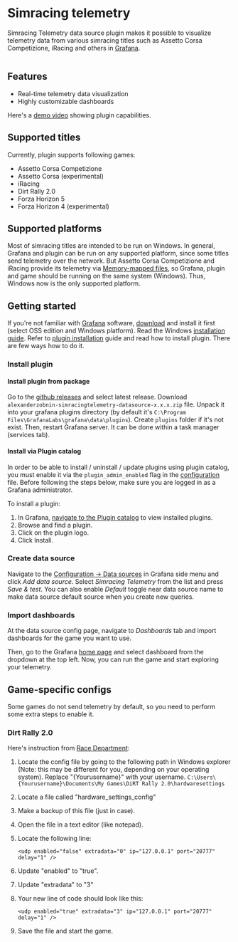 # Simracing telemetry

Simracing Telemetry data source plugin makes it possible to visualize telemetry
data from various simracing titles such as Assetto Corsa Competizione, iRacing 
and others in [Grafana](https://grafana.com/).

<img src="https://user-images.githubusercontent.com/4932851/166692176-6867ccf4-1726-438e-ba52-783696f412b1.png"  alt=""/>

## Features

- Real-time telemetry data visualization
- Highly customizable dashboards

Here's a [demo video](https://vimeo.com/571685229) showing plugin capabilities.

## Supported titles

Currently, plugin supports following games:

- Assetto Corsa Competizione
- Assetto Corsa (experimental)
- iRacing
- Dirt Rally 2.0
- Forza Horizon 5
- Forza Horizon 4 (experimental)

## Supported platforms

Most of simracing titles are intended to be run on Windows. In general, 
Grafana and plugin can be run on any supported platform, since some titles
send telemetry over the network. But Assetto Corsa Competizione and iRacing
provide its telemetry via [Memory-mapped files](https://docs.microsoft.com/en-us/dotnet/standard/io/memory-mapped-files),
so Grafana, plugin and game should be running on the same system (Windows).
Thus, Windows now is the only supported platform.

## Getting started

If you're not familiar with [Grafana](https://grafana.com/) software, [download](https://grafana.com/grafana/download?edition=oss&platform=windows)
and install it first (select OSS edition and Windows platform). Read the Windows [installation guide](https://grafana.com/docs/grafana/latest/installation/windows/).
Refer to [plugin installation](https://grafana.com/docs/grafana/latest/plugins/installation/) guide and
read how to install plugin. There are few ways how to do it.

### Install plugin

#### Install plugin from package

Go to the [github releases](https://github.com/alexanderzobnin/grafana-simracing-telemetry/releases)
and select latest release. Download `alexanderzobnin-simracingtelemetry-datasource-x.x.x.zip` file.
Unpack it into your grafana plugins directory (by default it's `C:\Program Files\GrafanaLabs\grafana\data\plugins`). 
Create `plugins` folder if it's not exist. Then, restart Grafana server. It can be done within a task manager (services tab).

#### Install via Plugin catalog

In order to be able to install / uninstall / update plugins using plugin catalog, 
you must enable it via the `plugin_admin_enabled` flag in the [configuration](https://grafana.com/docs/grafana/latest/administration/configuration/#plugin_admin_enabled) file. 
Before following the steps below, make sure you are logged in as a Grafana administrator.

To install a plugin:

1. In Grafana, [navigate to the Plugin catalog](https://grafana.com/docs/grafana/latest/plugins/catalog/#plugin-catalog-entry) to view installed plugins.
2. Browse and find a plugin.
3. Click on the plugin logo.
4. Click Install.

### Create data source

Navigate to the [Configuration -> Data sources](http://localhost:3000/datasources) in Grafana
side menu and click _Add data source_. Select _Simracing Telemetry_ from the list 
and press _Save & test_. You can also enable _Default_ toggle near data source name
to make data source default source when you create new queries.

### Import dashboards

At the data source config page, navigate to _Dashboards_ tab and import
dashboards for the game you want to use.

Then, go to the Grafana [home page](http://localhost:3000/) and select dashboard 
from the dropdown at the top left. Now, you can run the game and start exploring your telemetry.

## Game-specific configs

Some games do not send telemetry by default, so you need to perform some
extra steps to enable it.

### Dirt Rally 2.0

Here's instruction from [Race Department](https://www.racedepartment.com/downloads/dirt-rally-2-0-dashboard-telemetry-tool.26703/): 

1. Locate the config file by going to the following path in Windows explorer (Note: this may be different for you, depending on your operating system). Replace "{Yourusername}" with your username.
   `C:\Users\{Yourusername}\Documents\My Games\DiRT Rally 2.0\hardwaresettings`
2. Locate a file called "hardware_settings_config"
3. Make a backup of this file (just in case).
4. Open the file in a text editor (like notepad).
5. Locate the following line:

   `<udp enabled="false" extradata="0" ip="127.0.0.1" port="20777" delay="1" />`
6. Update "enabled" to "true".
7. Update "extradata" to "3"
8. Your new line of code should look like this:

   `<udp enabled="true" extradata="3" ip="127.0.0.1" port="20777" delay="1" />`
9. Save the file and start the game.
